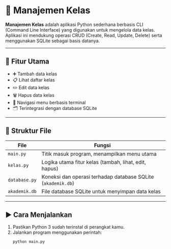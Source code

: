 # 🏫 Manajemen Kelas

**Manajemen Kelas** adalah aplikasi Python sederhana berbasis CLI (Command Line Interface) yang digunakan untuk mengelola data kelas. Aplikasi ini mendukung operasi CRUD (Create, Read, Update, Delete) serta menggunakan SQLite sebagai basis datanya.

---

## 📌 Fitur Utama

- ➕ Tambah data kelas
- 📋 Lihat daftar kelas
- ✏️ Edit data kelas
- 🗑️ Hapus data kelas
- 🔁 Navigasi menu berbasis terminal
- 🗂️ Terintegrasi dengan database SQLite

---

## 📁 Struktur File

| File              | Fungsi                                                        |
|-------------------|---------------------------------------------------------------|
| `main.py`         | Titik masuk program, menampilkan menu utama                  |
| `kelas.py`        | Logika utama fitur kelas (tambah, lihat, edit, hapus)         |
| `database.py`     | Koneksi dan operasi terhadap database SQLite (`akademik.db`)  |
| `akademik.db`     | File database SQLite untuk menyimpan data kelas               |

---

## ▶️ Cara Menjalankan

1. Pastikan Python 3 sudah terinstal di perangkat kamu.
2. Jalankan program menggunakan perintah:
   ```bash
   python main.py
